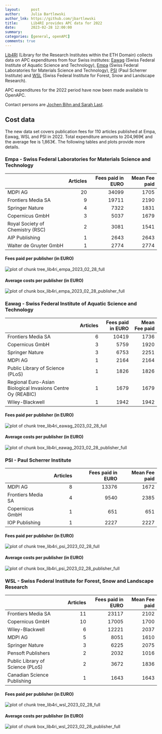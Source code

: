 ```yaml
---
layout:     post
author:     Julia Bartlewski
author_lnk: https://github.com/jbartlewski
title:      Lib4RI provides APC data for 2022
date:       2023-02-28 12:00:00
summary:    
categories: [general, openAPC]
comments: true
---
```





[Lib4RI](https://www.lib4ri.ch/) (Library for the Research Institutes within the ETH Domain) collects data on APC expenditures from four Swiss institutes: [Eawag](https://www.eawag.ch/en/) (Swiss Federal Institute of Aquatic Science and Technology), [Empa](https://www.empa.ch/) (Swiss Federal Laboratories for Materials Science and Technology), [PSI](https://www.psi.ch/en) (Paul Scherrer Institute) and [WSL](https://www.wsl.ch/en/index.html) (Swiss Federal Institute for Forest, Snow and Landscape Research).

APC expenditures for the 2022 period have now been made available to OpenAPC.

Contact persons are [Jochen Bihn and Sarah Last](mailto:openaccess@lib4ri.ch).

## Cost data



The new data set covers publication fees for 110 articles published at Empa, Eawag, WSL and PSI in 2022. Total expenditure amounts to 204,969€ and the average fee is 1,863€. The following tables and plots provide more details.

### Empa - Swiss Federal Laboratories for Materials Science and Technology


|                                 | Articles| Fees paid in EURO| Mean Fee paid|
|:--------------------------------|--------:|-----------------:|-------------:|
|MDPI AG                          |       20|             34099|          1705|
|Frontiers Media SA               |        9|             19711|          2190|
|Springer Nature                  |        4|              7322|          1831|
|Copernicus GmbH                  |        3|              5037|          1679|
|Royal Society of Chemistry (RSC) |        2|              3081|          1541|
|AIP Publishing                   |        1|              2643|          2643|
|Walter de Gruyter GmbH           |        1|              2774|          2774|

#### Fees paid per publisher (in EURO)

![plot of chunk tree_lib4ri_empa_2023_02_28_full](/figure/tree_lib4ri_empa_2023_02_28_full-1.png)


####  Average costs per publisher (in EURO)

![plot of chunk box_lib4ri_empa_2023_02_28_publisher_full](/figure/box_lib4ri_empa_2023_02_28_publisher_full-1.png)

### Eawag - Swiss Federal Institute of Aquatic Science and Technology


|                                                            | Articles| Fees paid in EURO| Mean Fee paid|
|:-----------------------------------------------------------|--------:|-----------------:|-------------:|
|Frontiers Media SA                                          |        6|             10419|          1736|
|Copernicus GmbH                                             |        3|              5759|          1920|
|Springer Nature                                             |        3|              6753|          2251|
|MDPI AG                                                     |        1|              2164|          2164|
|Public Library of Science (PLoS)                            |        1|              1826|          1826|
|Regional Euro-Asian Biological Invasions Centre Oy (REABIC) |        1|              1679|          1679|
|Wiley-Blackwell                                             |        1|              1942|          1942|

#### Fees paid per publisher (in EURO)

![plot of chunk tree_lib4ri_eawag_2023_02_28_full](/figure/tree_lib4ri_eawag_2023_02_28_full-1.png)


####  Average costs per publisher (in EURO)

![plot of chunk box_lib4ri_eawag_2023_02_28_publisher_full](/figure/box_lib4ri_eawag_2023_02_28_publisher_full-1.png)

### PSI - Paul Scherrer Institute


|                   | Articles| Fees paid in EURO| Mean Fee paid|
|:------------------|--------:|-----------------:|-------------:|
|MDPI AG            |        8|             13376|          1672|
|Frontiers Media SA |        4|              9540|          2385|
|Copernicus GmbH    |        1|               651|           651|
|IOP Publishing     |        1|              2227|          2227|

#### Fees paid per publisher (in EURO)

![plot of chunk tree_lib4ri_psi_2023_02_28_full](/figure/tree_lib4ri_psi_2023_02_28_full-1.png)


####  Average costs per publisher (in EURO)

![plot of chunk box_lib4ri_psi_2023_02_28_publisher_full](/figure/box_lib4ri_psi_2023_02_28_publisher_full-1.png)

### WSL - Swiss Federal Institute for Forest, Snow and Landscape Research


|                                 | Articles| Fees paid in EURO| Mean Fee paid|
|:--------------------------------|--------:|-----------------:|-------------:|
|Frontiers Media SA               |       11|             23117|          2102|
|Copernicus GmbH                  |       10|             17005|          1700|
|Wiley-Blackwell                  |        6|             12221|          2037|
|MDPI AG                          |        5|              8051|          1610|
|Springer Nature                  |        3|              6225|          2075|
|Pensoft Publishers               |        2|              2032|          1016|
|Public Library of Science (PLoS) |        2|              3672|          1836|
|Canadian Science Publishing      |        1|              1643|          1643|

#### Fees paid per publisher (in EURO)

![plot of chunk tree_lib4ri_wsl_2023_02_28_full](/figure/tree_lib4ri_wsl_2023_02_28_full-1.png)


####  Average costs per publisher (in EURO)

![plot of chunk box_lib4ri_wsl_2023_02_28_publisher_full](/figure/box_lib4ri_wsl_2023_02_28_publisher_full-1.png)
